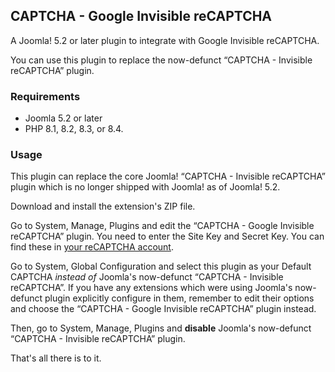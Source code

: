 ## CAPTCHA - Google Invisible reCAPTCHA

A Joomla! 5.2 or later plugin to integrate with Google Invisible reCAPTCHA.

You can use this plugin to replace the now-defunct “CAPTCHA - Invisible reCAPTCHA” plugin.

### Requirements

* Joomla 5.2 or later
* PHP 8.1, 8.2, 8.3, or 8.4.

### Usage

This plugin can replace the core Joomla! “CAPTCHA - Invisible reCAPTCHA” plugin which is no longer shipped with Joomla! as of Joomla! 5.2.

Download and install the extension's ZIP file.

Go to System, Manage, Plugins and edit the “CAPTCHA - Google Invisible reCAPTCHA” plugin. You need to enter the Site Key and Secret Key. You can find these in [your reCAPTCHA account](https://www.google.com/recaptcha).

Go to System, Global Configuration and select this plugin as your Default CAPTCHA _instead of_ Joomla's now-defunct “CAPTCHA - Invisible reCAPTCHA”. If you have any extensions which were using Joomla's now-defunct plugin explicitly configure in them, remember to edit their options and choose the “CAPTCHA - Google Invisible reCAPTCHA” plugin instead.

Then, go to System, Manage, Plugins and **disable** Joomla's now-defunct “CAPTCHA - Invisible reCAPTCHA” plugin.

That's all there is to it.
